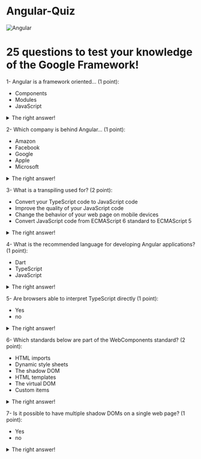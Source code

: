 # Angular-Quiz
![Angular](https://loga-engineering.com/wp-content/uploads/2019/10/angular-logo.png)

# 25 questions to test your knowledge of the Google Framework!
  1- Angular is a framework oriented… (1 point): 
   - Components
   - Modules
   - JavaScript
   <details>
  <summary>The right answer!</summary>
   Components
  </details>
  
  2- Which company is behind Angular... (1 point):
   - Amazon
   - Facebook
   - Google
   - Apple
   - Microsoft
   <details>
  <summary>The right answer!</summary>
   Google 
  </details>
  
  3- What is a transpiling  used for? (2 point): 
   - Convert your TypeScript code to JavaScript code
   - Improve the quality of your JavaScript code
   - Change the behavior of your web page on mobile devices
   - Convert JavaScript code from ECMAScript 6 standard to ECMAScript 5
   <details>
  <summary>The right answer!</summary>
   Convert JavaScript code from ECMAScript 6 standard to ECMAScript 5 
  </details>
  
  4- What is the recommended language for developing Angular applications? (1 point):
   - Dart
   - TypeScript
   - JavaScript
   <details>
  <summary>The right answer!</summary>
   TypeScript
  </details>
  
  5- Are browsers able to interpret TypeScript directly (1 point):
   - Yes
   - no
   <details>
  <summary>The right answer!</summary>
   No
  </details>
  
  6- Which standards below are part of the WebComponents standard? (2 point):
   - HTML imports
   - Dynamic style sheets
   - The shadow DOM
   - HTML templates
   - The virtual DOM
   - Custom items
   <details>
  <summary>The right answer!</summary>
   * HTML imports
   * The shadow DOM
   * HTML templates
   * Custom items
  </details>   
  
  7- Is it possible to have multiple shadow DOMs on a single web page? (1 point):
   - Yes
   - no
   <details>
  <summary>The right answer!</summary>
   Yes
  </details>
